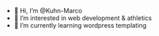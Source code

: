 - 👋 Hi, I’m @Kuhn-Marco
- 👀 I’m interested in web development & athletics
- 🌱 I’m currently learning wordpress templating

<!---
Kuhn-Marco/Kuhn-Marco is a ✨ special ✨ repository because its `README.md` (this file) appears on your GitHub profile.
You can click the Preview link to take a look at your changes.
--->
